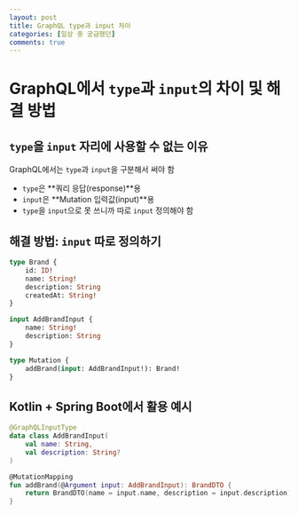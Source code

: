 ```yaml
---
layout: post
title: GraphQL type과 input 차이
categories: [일상 중 궁금했던]
comments: true
---
```


# GraphQL에서 `type`과 `input`의 차이 및 해결 방법

## `type`을 `input` 자리에 사용할 수 없는 이유
GraphQL에서는 `type`과 `input`을 구분해서 써야 함
- `type`은 **쿼리 응답(response)**용
- `input`은 **Mutation 입력값(input)**용
- `type`을 `input`으로 못 쓰니까 따로 `input` 정의해야 함

## 해결 방법: `input` 따로 정의하기
```graphql
type Brand {
    id: ID!
    name: String!
    description: String
    createdAt: String!
}

input AddBrandInput {
    name: String!
    description: String
}

type Mutation {
    addBrand(input: AddBrandInput!): Brand!
}
```

## Kotlin + Spring Boot에서 활용 예시
```kotlin
@GraphQLInputType
data class AddBrandInput(
    val name: String,
    val description: String?
)

@MutationMapping
fun addBrand(@Argument input: AddBrandInput): BrandDTO {
    return BrandDTO(name = input.name, description = input.description)
}
```


